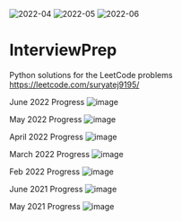 ![2022-04](https://user-images.githubusercontent.com/14051949/166089135-d07c9c10-4232-4f97-92ff-7fffb49cee0c.gif) ![2022-05](https://user-images.githubusercontent.com/14051949/171078695-4661974e-ef59-46da-9279-875da0870e2d.gif) ![2022-06](https://user-images.githubusercontent.com/14051949/176566441-314c52fd-f196-4f4f-8b44-f884ebeb6c0e.gif)




# InterviewPrep
Python solutions for the LeetCode problems
https://leetcode.com/suryatej9195/

June 2022 Progress
![image](https://user-images.githubusercontent.com/14051949/176566530-7f965b37-3ce0-41e9-baf5-4462abd496c9.png)

May 2022 Progress
![image](https://user-images.githubusercontent.com/14051949/171078658-ab7e8315-59ec-4401-84b2-a977c0f67dc7.png)

April 2022 Progress
![image](https://user-images.githubusercontent.com/14051949/166089127-d70c9415-7f9a-483d-bf66-64905ed5b635.png)

March 2022 Progress
![image](https://user-images.githubusercontent.com/14051949/162648277-78dd9a42-c902-4de7-b8f8-c182b3361dc8.png)


Feb 2022 Progress
![image](https://user-images.githubusercontent.com/14051949/156911020-eb5511b0-649f-4fe6-8045-eb85651dd10d.png)


June 2021 Progress
![image](https://user-images.githubusercontent.com/14051949/123538871-72e88d80-d754-11eb-9943-be343adf0d98.png)


May 2021 Progress
![image](https://user-images.githubusercontent.com/14051949/121242380-1f53f400-c8ba-11eb-9d45-d8ec7916cc88.png)
